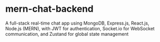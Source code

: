 # mern-chat-backend
A full-stack real-time chat app using MongoDB, Express.js, React.js, Node.js (MERN), with JWT for authentication, Socket.io for WebSocket communication, and Zustand for global state management

